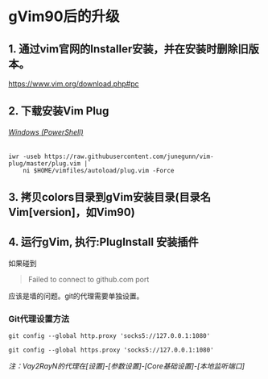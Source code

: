 # gVim90后的升级

## 1. 通过vim官网的Installer安装，并在安装时删除旧版本。
https://www.vim.org/download.php#pc

## 2. 下载安装Vim Plug

###### [Windows (PowerShell)](https://github.com/junegunn/vim-plug#windows-powershell)

```
iwr -useb https://raw.githubusercontent.com/junegunn/vim-plug/master/plug.vim |`
    ni $HOME/vimfiles/autoload/plug.vim -Force
```


## 3. 拷贝colors目录到gVim安装目录(目录名Vim[version]，如Vim90)

## 4. 运行gVim, 执行:PlugInstall 安装插件

如果碰到

> Failed to connect to github.com port

应该是墙的问题。git的代理需要单独设置。

### Git代理设置方法

```git
git config --global http.proxy 'socks5://127.0.0.1:1080'

git config --global https.proxy 'socks5://127.0.0.1:1080'
```

*注：Vay2RayN的代理在[设置]-[参数设置]-[Core基础设置]-[本地监听端口]*


